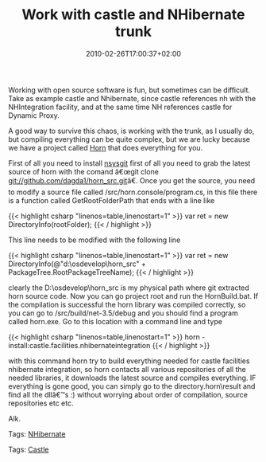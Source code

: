﻿---
title: "Work with castle and NHibernate trunk"
description: ""
date: 2010-02-26T17:00:37+02:00
draft: false
tags: [Castle,Nhibernate]
categories: [Castle,Nhibernate]
---
Working with open source software is fun, but sometimes can be difficult. Take as example castle and Nhibernate, since castle references nh with the NHIntegration facility, and at the same time NH references castle for Dynamic Proxy.

A good way to survive this chaos, is working with the trunk, as I usually do, but compiling everything can be quite complex, but we are lucky because we have a project called [Horn](http://github.com/dagda1/horn_src) that does everything for you.

First of all you need to install [nsysgit](http://code.google.com/p/msysgit/downloads/list) first of all you need to grab the latest source of horn with the comand â€œgit clone [git://github.com/dagda1/horn\_src.git](git://github.com/dagda1/horn_src.git "git://github.com/dagda1/horn_src.git")â€. Once you get the source, you need to modify a source file called /src/horn.console/program.cs, in this file there is a function called GetRootFolderPath that ends with a line like

{{< highlight csharp "linenos=table,linenostart=1" >}}
var ret = new DirectoryInfo(rootFolder);
{{< / highlight >}}

This line needs to be modified with the following line

{{< highlight csharp "linenos=table,linenostart=1" >}}
var ret = new DirectoryInfo(@"d:\osdevelop\horn_src\" + PackageTree.RootPackageTreeName);
{{< / highlight >}}

clearly the D:\osdevelop\horn\_src is my physical path where git extracted horn source code. Now you can go project root and run the HornBuild.bat. If the compilation is successful the horn library was compiled correctly, so you can go to /src/build/net-3.5/debug and you should find a program called horn.exe. Go to this location with a command line and type

{{< highlight csharp "linenos=table,linenostart=1" >}}
horn -install:castle.facilities.nhibernateintegration
{{< / highlight >}}

with this command horn try to build everything needed for castle facilities nhibernate integration, so horn contacts all various repositories of all the needed libraries, it downloads the latest source and compiles everything. IF everything is gone good, you can simply go to the directory.horn\result and find all the dllâ€™s :) without worrying about order of compilation, source repositories etc etc.

Alk.

Tags: [NHibernate](http://technorati.com/tag/NHibernate)

Tags: [Castle](http://technorati.com/tag/Castle)
